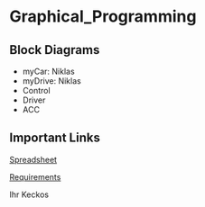 # Graphical_Programming

## Block Diagrams
- myCar: Niklas
- myDrive: Niklas
- Control
- Driver
- ACC

## Important Links
[Spreadsheet](https://docs.google.com/spreadsheets/d/1CeqIHEToCErb2FADDdlFT0qnuE4hoavrG2SsdzxbBKg/edit?pli=1#gid=417476604)

[Requirements](https://dhbwstg-my.sharepoint.com/:w:/g/personal/inf21161_lehre_dhbw-stuttgart_de/EeHbvuQ1fRNBkNf-b9o-No4Bp6tg_ln3mqE3YuXfuDQTLg?rtime=IXZRqms33Eg)

Ihr Keckos
